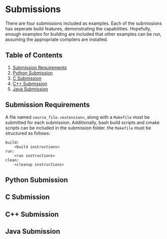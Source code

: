 # Submissions
There are four submissions included as examples. Each of the submissions has seperate build features, demonstrating the capabilities. Hopefully, enough examples for building are included that other examples can be run, assuming the appropriate compilers are installed.

## Table of Contents

1. [Submission Requirements](#submission-requirements)
2. [Python Submission](#python-submission)
3. [C Submission](#c-submission)
4. [C++ Submission](#c++-submission)
5. [Java Submission](#java-submission)

## Submission Requirements
A file named `source_file.<extension>`, along with a `Makefile` must be submitted for each submission. Additionally, bash build scripts and cmake scripts can be included in the submission folder. the `Makefile` must be structured as follows:

```
build:
    <build instructions>
run:
    <run instructions>
clean:
    <cleanup instructions>
```
## Python Submission

## C Submission

## C++ Submission

## Java Submission